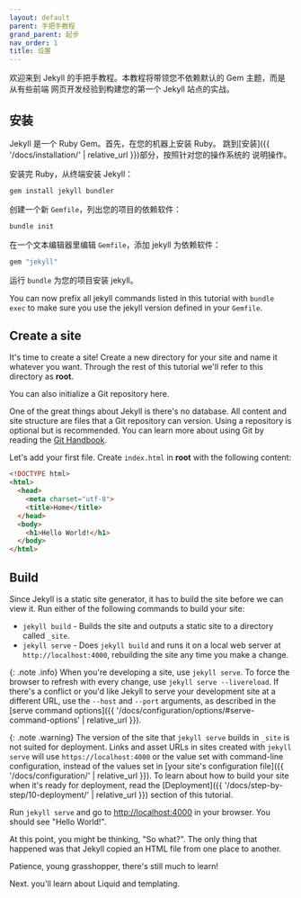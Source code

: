 ```yaml
---
layout: default
parent: 手把手教程
grand_parent: 起步
nav_order: 1
title: 设置
---
```


欢迎来到 Jekyll 的手把手教程。本教程将带领您不依赖默认的 Gem 主题，而是从有些前端
网页开发经验到构建您的第一个 Jekyll 站点的实战。

## 安装

Jekyll 是一个 Ruby Gem。首先，在您的机器上安装 Ruby。
跳到[安装]({{ '/docs/installation/' | relative_url }})部分，按照针对您的操作系统的
说明操作。

安装完 Ruby，从终端安装 Jekyll：

```sh
gem install jekyll bundler
```

创建一个新 `Gemfile`，列出您的项目的依赖软件：

```sh
bundle init
```

在一个文本编辑器里编辑 `Gemfile`，添加 jekyll 为依赖软件：

```ruby
gem "jekyll"
```

运行 `bundle` 为您的项目安装 jekyll。

You can now prefix all jekyll commands listed in this tutorial with `bundle exec`
to make sure you use the jekyll version defined in your `Gemfile`.

## Create a site

It's time to create a site! Create a new directory for your site and name
it whatever you want. Through the rest of this tutorial we'll refer to this
directory as **root**.

You can also initialize a Git repository here.

One of the great things about Jekyll is there's no database. All content and
site structure are files that a Git repository can version. Using a repository
is optional but is recommended. You can learn more
about using Git by reading the
[Git Handbook](https://guides.github.com/introduction/git-handbook/).

Let's add your first file. Create `index.html` in **root** with the following
content:

```html
<!DOCTYPE html>
<html>
  <head>
    <meta charset="utf-8">
    <title>Home</title>
  </head>
  <body>
    <h1>Hello World!</h1>
  </body>
</html>
```

## Build

Since Jekyll is a static site generator, it has to build the site
before we can view it. Run either of the following commands to build your site:

* `jekyll build` - Builds the site and outputs a static site to a directory
called `_site`.
* `jekyll serve` - Does `jekyll build` and runs it on a local web server at `http://localhost:4000`, rebuilding the site any time you make a change.

{: .note .info}
When you're developing a site, use `jekyll serve`. To force the browser to refresh with every change, use `jekyll serve --livereload`.
If there's a conflict or you'd like Jekyll to serve your development site at a different URL, use the `--host` and `--port` arguments,
as described in the [serve command options]({{ '/docs/configuration/options/#serve-command-options' | relative_url }}).

{: .note .warning}
The version of the site that `jekyll serve` builds in `_site` is not suited for deployment. Links and asset URLs in sites created
with `jekyll serve` will use `https://localhost:4000` or the value set with command-line configuration, instead of the values set
in [your site's configuration file]({{ '/docs/configuration/' | relative_url }}). To learn about how to build your site when it's
ready for deployment, read the [Deployment]({{ '/docs/step-by-step/10-deployment/' | relative_url }}) section of this tutorial.


Run `jekyll serve` and go to
<a href="http://localhost:4000" target="_blank" data-proofer-ignore>http://localhost:4000</a> in
your browser. You should see "Hello World!".

At this point, you might be thinking, "So what?". The only thing that happened was that Jekyll copied an
HTML file from one place to another. 

Patience, young grasshopper, there's
still much to learn!

Next. you'll learn about Liquid and templating.
